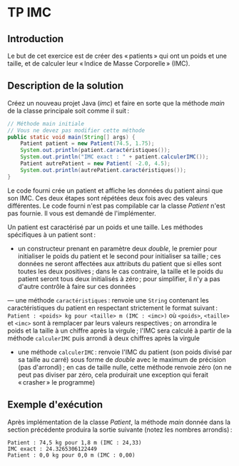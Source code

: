 # TP IMC

## Introduction

Le but de cet exercice est de créer des « patients » qui ont un poids et une taille, et de calculer leur « Indice de Masse Corporelle » (IMC).

## Description de la solution

Créez un nouveau projet Java (_imc_) et faire en sorte que la méthode _main_ de la classe principale soit comme il suit :

```java
// Méthode main initiale
// Vous ne devez pas modifier cette méthode
public static void main(String[] args) {
    Patient patient = new Patient(74.5, 1.75);
    System.out.println(patient.caractéristiques());
    System.out.println("IMC exact : " + patient.calculerIMC());
    Patient autrePatient = new Patient( -2.0, 4.5);
    System.out.println(autrePatient.caractéristiques());
}
```

Le code fourni crée un patient et affiche les données du patient ainsi que son IMC.
Ces deux étapes sont répétées deux fois avec des valeurs différentes.
Le code fourni n'est pas compilable car la classe _Patient_ n'est pas fournie. Il vous est demandé de l'implémenter.

Un patient est caractérisé par un poids et une taille. Les méthodes spécifiques à un patient sont :

- un constructeur prenant en paramètre deux _double_, le premier pour
  initialiser le poids du patient et le second pour initialiser sa taille ; ces données ne seront affectées aux attributs du patient que si elles sont toutes les deux positives ; dans le cas contraire, la taille et le poids du patient seront tous deux initialisés à zéro ; pour simplifier, il n'y a pas d'autre contrôle à faire sur ces données

— une méthode `caractéristiques` : renvoie une `String` contenant les caractéristiques du patient en respectant strictement le format suivant : `Patient : <poids> kg pour <taille> m (IMC : <imc>)` où `<poids>`, `<taille>` et `<imc>` sont à remplacer par leurs valeurs respectives ; on arrondira le poids et la taille à un chiffre après la virgule ; l'IMC sera calculé à partir de la méthode `calculerIMC` puis arrondi à deux chiffres après la virgule

- une méthode `calculerIMC` : renvoie l'IMC du patient (son poids divisé par sa taille au carré) sous forme de _double_ avec le maximum de précision (pas d'arrondi) ; en cas de taille nulle, cette méthode renvoie zéro (on ne peut pas diviser par zéro, cela produirait une exception qui ferait « crasher » le programme)

## Exemple d'exécution

Après implémentation de la classe _Patient_, la méthode _main_ donnée dans la section précédente produira la sortie suivante (notez les nombres arrondis) :

```
Patient : 74,5 kg pour 1,8 m (IMC : 24,33)
IMC exact : 24.3265306122449
Patient : 0,0 kg pour 0,0 m (IMC : 0,00)
```
